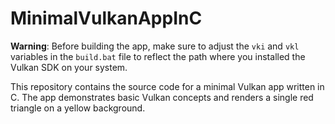 # MinimalVulkanAppInC

**Warning**: Before building the app, make sure to adjust the `vki` and `vkl` variables in the `build.bat` file to reflect the path where you installed the Vulkan SDK on your system. 

This repository contains the source code for a minimal Vulkan app written in C. The app demonstrates basic Vulkan concepts and renders a single red triangle on a yellow background.
